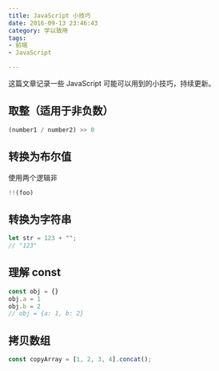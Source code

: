 ```yaml
---
title: JavaScript 小技巧
date: 2016-09-13 23:46:43
category: 学以致用
tags:
- 前端
- JavaScript

---
```


这篇文章记录一些 JavaScript 可能可以用到的小技巧，持续更新。

## 取整（适用于非负数）

```javascript
(number1 / number2) >> 0
```

## 转换为布尔值

使用两个逻辑非

```javascript
!!(foo)
```

## 转换为字符串

```javascript
let str = 123 + "";
// "123"
```

## 理解 const

```javascript
const obj = {}
obj.a = 1
obj.b = 2
// obj = {a: 1, b: 2}
```

## 拷贝数组

```javascript
const copyArray = [1, 2, 3, 4].concat();
```